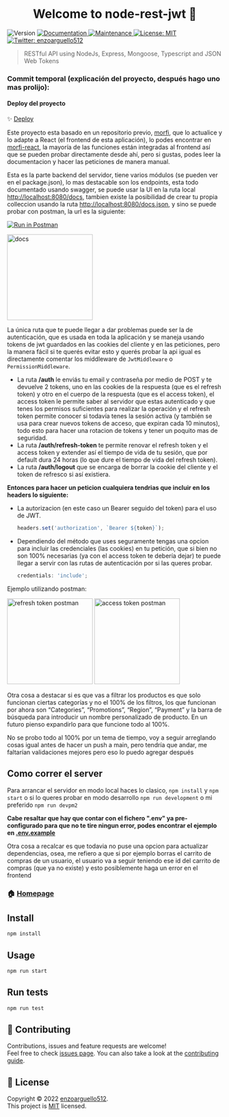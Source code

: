 <h1 align="center">Welcome to node-rest-jwt 👋</h1>
<p>
  <img alt="Version" src="https://img.shields.io/badge/version-0.1.0-blue.svg?cacheSeconds=2592000" />
  <a href="https://github.com/enzoarguello512/api-rest-ecommerce#readme" target="_blank">
    <img alt="Documentation" src="https://img.shields.io/badge/documentation-yes-brightgreen.svg" />
  </a>
  <a href="https://github.com/enzoarguello512/api-rest-ecommerce/graphs/commit-activity" target="_blank">
    <img alt="Maintenance" src="https://img.shields.io/badge/Maintained%3F-yes-green.svg" />
  </a>
  <a href="https://github.com/enzoarguello512/api-rest-ecommerce/blob/master/LICENSE" target="_blank">
    <img alt="License: MIT" src="https://img.shields.io/github/license/enzoarguello512/node-rest-jwt" />
  </a>
  <a href="https://twitter.com/enzoarguello512" target="_blank">
    <img alt="Twitter: enzoarguello512" src="https://img.shields.io/twitter/follow/enzoarguello512.svg?style=social" />
  </a>
</p>

> RESTful API using NodeJs, Express, Mongoose, Typescript and JSON Web Tokens

### Commit temporal (explicación del proyecto, después hago uno mas prolijo):

#### Deploy del proyecto

✨ [Deploy](morfi-react.vercel.app)

Este proyecto esta basado en un repositorio previo,
[morfi](https://github.com/enzoarguello512/morfi), que lo actualice y lo adapte
a React (el frontend de esta aplicación), lo podes encontrar en
[morfi-react](https://github.com/enzoarguello512/morfi-react), la mayoría de
las funciones están integradas al frontend así que se pueden probar directamente
desde ahí, pero si gustas, podes leer la documentacion y hacer las peticiones de
manera manual.

Esta es la parte backend del servidor, tiene varios módulos (se pueden ver en el
package.json), lo mas destacable son los endpoints, esta todo documentado usando
swagger, se puede usar la UI en la ruta local
[http://localhost:8080/docs](http://localhost:8080/docs), tambien existe la posibilidad de crear tu propia colleccion usando la ruta [http://localhost:8080/docs.json](http://localhost:8080/docs.json), y sino se puede probar
con postman, la url es la siguiente:

[![Run in Postman](https://run.pstmn.io/button.svg)](https://app.getpostman.com/run-collection/21804622-0cbf027e-b7d9-43d9-b3fa-8420678ff43e?action=collection%2Ffork&collection-url=entityId%3D21804622-0cbf027e-b7d9-43d9-b3fa-8420678ff43e%26entityType%3Dcollection%26workspaceId%3D24718fbd-be5a-41e1-a995-e91f81e3a8fe)

<img src="https://user-images.githubusercontent.com/75096734/208274577-0ad2dc20-f114-4679-9158-a4ea25e5b867.png" alt="docs" height="200">

La única ruta que te puede llegar a dar problemas puede ser la de autenticación,
que es usada en toda la aplicación y se maneja usando tokens de jwt guardados en
las cookies del cliente y en las peticiones, pero la manera fácil si te querés
evitar esto y querés probar la api igual es directamente comentar los middleware
de `JwtMiddleware` o `PermissionMiddleware`.

- La ruta **/auth** le enviás tu email y contraseña por medio de POST y te devuelve
  2 tokens, uno en las cookies de la respuesta (que es el refresh token) y otro
  en el cuerpo de la respuesta (que es el access token), el access token le
  permite saber al servidor que estas autenticado y que tenes los permisos
  suficientes para realizar la operación y el refresh token permite conocer si
  todavía tenes la sesión activa (y también se usa para crear nuevos tokens de
  acceso, que expiran cada 10 minutos), todo esto para hacer una rotacion de
  tokens y tener un poquito mas de seguridad.
- La ruta **/auth/refresh-token** te permite renovar el refresh token y el access token
  y extender así el tiempo de vida de tu sesión, que por default dura 24 horas
  (lo que dure el tiempo de vida del refresh token).
- La ruta **/auth/logout** que se encarga de borrar la cookie del cliente y el token de
  refresco si así existiera.

**Entonces para hacer un peticion cualquiera tendrias que incluir en los headers
lo siguiente:**

- La autorizacion (en este caso un Bearer seguido del token) para el uso de JWT.

  ```javascript
  headers.set('authorization', `Bearer ${token}`);
  ```

- Dependiendo del método que uses seguramente tengas una opcion para incluir las
  credenciales (las cookies) en tu petición, que si bien no son 100% necesarias
  (ya con el access token te debería dejar) te puede llegar a servir con las
  rutas de autenticación por si las queres probar.

  ```javascript
  credentials: 'include';
  ```

Ejemplo utilizando postman:

<img src="https://user-images.githubusercontent.com/75096734/208273023-801073a1-bf18-433c-adb9-59f7411b1384.png" alt="refresh token postman" height="200">
<img src="https://user-images.githubusercontent.com/75096734/208273305-629efb38-1e90-41af-b8db-564a44efa241.png" alt="access token postman" height="200">

Otra cosa a destacar si es que vas a filtrar los productos es que solo funcionan
ciertas categorías y no el 100% de los filtros, los que funcionan por ahora son
“Categories”, “Promotions”, “Region”, “Payment” y la barra de búsqueda para
introducir un nombre personalizado de producto. En un futuro pienso expandirlo
para que funcione todo al 100%.

No se probo todo al 100% por un tema de tiempo, voy a seguir arreglando cosas
igual antes de hacer un push a main, pero tendría que andar, me faltarían
validaciones mejores pero eso lo puedo agregar después

## Como correr el server

Para arrancar el servidor en modo local haces lo clasico, `npm install` y `npm start` o si lo
queres probar en modo desarrollo `npm run development` o mi preferido `npm run devpm2`

**Cabe resaltar que hay que contar con el fichero ".env" ya pre-configurado para
que no te tire ningun error, podes encontrar el ejemplo en [.env.example](https://github.com/enzoarguello512/node-rest-jwt/blob/develop/.env.example)**

Otra cosa a recalcar es que todavia no puse una opcion para actualizar dependencias, osea, me refiero a que si por ejemplo borras el carrito de compras de un usuario, el usuario va a seguir teniendo ese id del carrito de compras (que ya no existe) y esto posiblemente haga un error en el frontend

### 🏠 [Homepage](https://github.com/enzoarguello512/api-rest-ecommerce#readme)

## Install

```sh
npm install
```

## Usage

```sh
npm run start
```

## Run tests

```sh
npm run test
```

## 🤝 Contributing

Contributions, issues and feature requests are welcome!<br />Feel free to check
[issues page](https://github.com/enzoarguello512/api-rest-ecommerce/issues). You
can also take a look at the [contributing guide](https://github.com/enzoarguello512/api-rest-ecommerce/blob/master/CONTRIBUTING.md).

## 📝 License

Copyright © 2022 [enzoarguello512](https://github.com/enzoarguello512).<br />
This project is
[MIT](https://github.com/enzoarguello512/api-rest-ecommerce/blob/master/LICENSE)
licensed.
